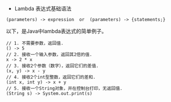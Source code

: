* Lambda 表达式基础语法

```
(parameters) -> expression  or  (parameters) -> {statements;}
```

  以下，是Java中lambda表达式的简单例子。

```
// 1. 不需要参数，返回值.
() -> 5
// 2. 接收一个输入参数，返回其2倍的值.
x -> 2 * x
// 3. 接收2个参数（数字），返回它们的差值.
(x, y) -> x - y
// 4. 接收2个int型整数，返回它们的差和.
(int x, int y) -> x + y
// 5. 接收一个String对象，并在控制台打印，无返回值.
(String s) -> System.out.print(s)
```




